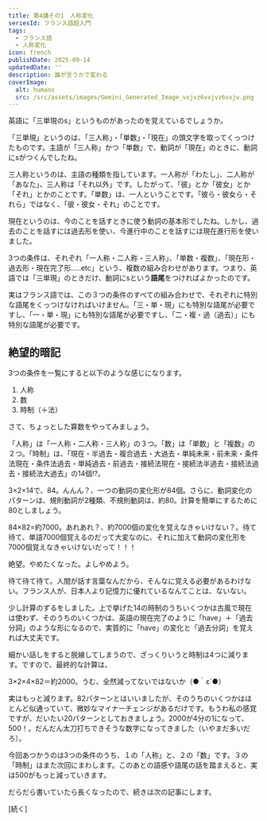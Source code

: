 ```yaml
---
title: 第4講その1　人称変化
seriesId: フランス語超入門
tags:
  - フランス語
  - 人称変化
icon: french
publishDate: 2025-09-14
updatedDate: ''
description: 誰が言うかで変わる
coverImage:
  alt: humans
  src: /src/assets/images/Gemini_Generated_Image_vxjvz6vxjvz6vxjv.png
---
```

英語に「三単現のs」というものがあったのを覚えているでしょうか。

「三単現」というのは、「三人称」・「単数」・「現在」の頭文字を取ってくっつけたものです。主語が「三人称」かつ「単数」で、動詞が「現在」のときに、動詞にsがつくんでしたね。

三人称というのは、主語の種類を指しています。一人称が「わたし」、二人称が「あなた」、三人称は「それ以外」です。したがって、「彼」とか「彼女」とか「それ」とかのことです。「単数」は、一人ということです。「彼ら・彼女ら・それら」ではなく、「彼・彼女・それ」のことです。

現在というのは、今のことを話すときに使う動詞の基本形でしたね。しかし、過去のことを話すには過去形を使い、今進行中のことを話すには現在進行形を使いました。

3つの条件は、それぞれ「一人称・二人称・三人称」、「単数・複数」、「現在形・過去形・現在完了形.....etc」という、複数の組み合わせがあります。つまり、英語では「三単現」のときだけ、動詞にsという**語尾**をつければよかったのです。

実はフランス語では、この３つの条件のすべての組み合わせで、それぞれに特別な語尾をくっつけなければいけません。「三・単・現」にも特別な語尾が必要ですし、「一・単・現」にも特別な語尾が必要ですし、「二・複・過（過去）」にも特別な語尾が必要です。

## 絶望的暗記

3つの条件を一覧にすると以下のような感じになります。

1. 人称
2. 数
3. 時制（＋法）

さて、ちょっとした算数をやってみましょう。

「人称」は「一人称・二人称・三人称」の３つ。「数」は「単数」と「複数」の２つ。「時制」は、「現在・半過去・複合過去・大過去・単純未来・前未来・条件法現在・条件法過去・単純過去・前過去・接続法現在・接続法半過去・接続法過去・接続法大過去」の14個!?。

3×2×14で、84。んんん？、一つの動詞の変化形が84個。さらに、動詞変化のパターンは、規則動詞が2種類、不規則動詞は、約80。計算を簡単にするために80としましょう。

84×82=約7000。あれあれ？、約7000個の変化を覚えなきゃいけない？。待て待て、単語7000個覚えるのだって大変なのに、それに加えて動詞の変化形を7000個覚えなきゃいけないだって！！！

絶望。やめたくなった。よしやめよう。

待て待て待て。人間が話す言葉なんだから、そんなに覚える必要があるわけない。フランス人が、日本人より記憶力に優れているなんてことは、ないない。

少し計算のずるをしました。上で挙げた14の時制のうちいくつかは古風で現在は使わず、そのうちのいくつかは、英語の現在完了のように「have」＋「過去分詞」のような形になるので、実質的に「have」の変化と「過去分詞」を覚えれば大丈夫です。

細かい話しをすると脱線してしまうので、ざっくりいうと時制は4つに減ります。ですので、最終的な計算は、

3×2×4×82＝約2000。うむ、全然減ってないではないか（●｀ε´●）

実はもっと減ります。82パターンとはいいましたが、そのうちのいくつかはほとんど似通っていて、微妙なマイナーチェンジがあるだけです。もうわ私の感覚ですが、だいたい20パターンとしておきましょう。2000が4分の1になって、500！。だんだん太刀打ちできそうな数字になってきました（いやまだ多いだろ）。

今回あつかうのは3つの条件のうち、１の「人称」と、２の「数」です。３の「時制」はまた次回にまわします。このあとの語感や語尾の話を踏まえると、実は500がもっと減っていきます。

だらだら書いていたら長くなったので、続きは次の記事にします。

[続く]
